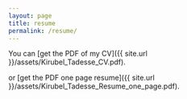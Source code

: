 ```yaml
---
layout: page
title: resume 
permalink: /resume/
---
```



You can [get the PDF of my CV]({{ site.url }}/assets/Kirubel_Tadesse_CV.pdf).

or [get the PDF one page resume]({{ site.url }}/assets/Kirubel_Tadesse_Resume_one_page.pdf).
